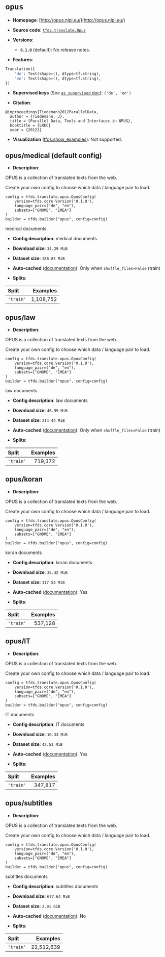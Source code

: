 <div itemscope itemtype="http://schema.org/Dataset">
  <div itemscope itemprop="includedInDataCatalog" itemtype="http://schema.org/DataCatalog">
    <meta itemprop="name" content="TensorFlow Datasets" />
  </div>

  <meta itemprop="name" content="opus" />
  <meta itemprop="description" content="OPUS is a collection of translated texts from the web.&#10;&#10;Create your own config to choose which data / language pair to load.&#10;&#10;```&#10;config = tfds.translate.opus.OpusConfig(&#10;    version=tfds.core.Version(&#x27;0.1.0&#x27;),&#10;    language_pair=(&quot;de&quot;, &quot;en&quot;),&#10;    subsets=[&quot;GNOME&quot;, &quot;EMEA&quot;]&#10;)&#10;builder = tfds.builder(&quot;opus&quot;, config=config)&#10;```&#10;&#10;medical documents&#10;&#10;To use this dataset:&#10;&#10;```python&#10;import tensorflow_datasets as tfds&#10;&#10;ds = tfds.load(&#x27;opus&#x27;, split=&#x27;train&#x27;)&#10;for ex in ds.take(4):&#10;  print(ex)&#10;```&#10;&#10;See [the guide](https://www.tensorflow.org/datasets/overview) for more&#10;informations on [tensorflow_datasets](https://www.tensorflow.org/datasets).&#10;&#10;" />
  <meta itemprop="url" content="https://www.tensorflow.org/datasets/catalog/opus" />
  <meta itemprop="sameAs" content="http://opus.nlpl.eu/" />
  <meta itemprop="citation" content="@inproceedings{Tiedemann2012ParallelData,&#10;  author = {Tiedemann, J},&#10;  title = {Parallel Data, Tools and Interfaces in OPUS},&#10;  booktitle = {LREC}&#10;  year = {2012}}" />
</div>

# `opus`

*   **Homepage**: [http://opus.nlpl.eu/](http://opus.nlpl.eu/)

*   **Source code**:
    [`tfds.translate.Opus`](https://github.com/tensorflow/datasets/tree/master/tensorflow_datasets/translate/opus.py)

*   **Versions**:

    *   **`0.1.0`** (default): No release notes.

*   **Features**:

```python
Translation({
    'de': Text(shape=(), dtype=tf.string),
    'en': Text(shape=(), dtype=tf.string),
})
```

*   **Supervised keys** (See
    [`as_supervised` doc](https://www.tensorflow.org/datasets/api_docs/python/tfds/load#args)):
    `('de', 'en')`

*   **Citation**:

```
@inproceedings{Tiedemann2012ParallelData,
  author = {Tiedemann, J},
  title = {Parallel Data, Tools and Interfaces in OPUS},
  booktitle = {LREC}
  year = {2012}}
```

*   **Visualization**
    ([tfds.show_examples](https://www.tensorflow.org/datasets/api_docs/python/tfds/visualization/show_examples)):
    Not supported.

## opus/medical (default config)

*   **Description**:

OPUS is a collection of translated texts from the web.

Create your own config to choose which data / language pair to load.

```
config = tfds.translate.opus.OpusConfig(
    version=tfds.core.Version('0.1.0'),
    language_pair=("de", "en"),
    subsets=["GNOME", "EMEA"]
)
builder = tfds.builder("opus", config=config)
```

medical documents

*   **Config description**: medical documents

*   **Download size**: `34.29 MiB`

*   **Dataset size**: `188.85 MiB`

*   **Auto-cached**
    ([documentation](https://www.tensorflow.org/datasets/performances#auto-caching)):
    Only when `shuffle_files=False` (train)

*   **Splits**:

Split     | Examples
:-------- | --------:
`'train'` | 1,108,752

## opus/law

*   **Description**:

OPUS is a collection of translated texts from the web.

Create your own config to choose which data / language pair to load.

```
config = tfds.translate.opus.OpusConfig(
    version=tfds.core.Version('0.1.0'),
    language_pair=("de", "en"),
    subsets=["GNOME", "EMEA"]
)
builder = tfds.builder("opus", config=config)
```

law documents

*   **Config description**: law documents

*   **Download size**: `46.99 MiB`

*   **Dataset size**: `214.44 MiB`

*   **Auto-cached**
    ([documentation](https://www.tensorflow.org/datasets/performances#auto-caching)):
    Only when `shuffle_files=False` (train)

*   **Splits**:

Split     | Examples
:-------- | -------:
`'train'` | 719,372

## opus/koran

*   **Description**:

OPUS is a collection of translated texts from the web.

Create your own config to choose which data / language pair to load.

```
config = tfds.translate.opus.OpusConfig(
    version=tfds.core.Version('0.1.0'),
    language_pair=("de", "en"),
    subsets=["GNOME", "EMEA"]
)
builder = tfds.builder("opus", config=config)
```

koran documents

*   **Config description**: koran documents

*   **Download size**: `35.42 MiB`

*   **Dataset size**: `117.54 MiB`

*   **Auto-cached**
    ([documentation](https://www.tensorflow.org/datasets/performances#auto-caching)):
    Yes

*   **Splits**:

Split     | Examples
:-------- | -------:
`'train'` | 537,128

## opus/IT

*   **Description**:

OPUS is a collection of translated texts from the web.

Create your own config to choose which data / language pair to load.

```
config = tfds.translate.opus.OpusConfig(
    version=tfds.core.Version('0.1.0'),
    language_pair=("de", "en"),
    subsets=["GNOME", "EMEA"]
)
builder = tfds.builder("opus", config=config)
```

IT documents

*   **Config description**: IT documents

*   **Download size**: `10.33 MiB`

*   **Dataset size**: `42.51 MiB`

*   **Auto-cached**
    ([documentation](https://www.tensorflow.org/datasets/performances#auto-caching)):
    Yes

*   **Splits**:

Split     | Examples
:-------- | -------:
`'train'` | 347,817

## opus/subtitles

*   **Description**:

OPUS is a collection of translated texts from the web.

Create your own config to choose which data / language pair to load.

```
config = tfds.translate.opus.OpusConfig(
    version=tfds.core.Version('0.1.0'),
    language_pair=("de", "en"),
    subsets=["GNOME", "EMEA"]
)
builder = tfds.builder("opus", config=config)
```

subtitles documents

*   **Config description**: subtitles documents

*   **Download size**: `677.64 MiB`

*   **Dataset size**: `2.01 GiB`

*   **Auto-cached**
    ([documentation](https://www.tensorflow.org/datasets/performances#auto-caching)):
    No

*   **Splits**:

Split     | Examples
:-------- | ---------:
`'train'` | 22,512,639
